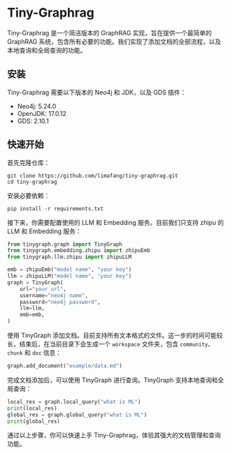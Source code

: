 # Tiny-Graphrag

Tiny-Graphrag 是一个简洁版本的 GraphRAG 实现，旨在提供一个最简单的 GraphRAG 系统，包含所有必要的功能。我们实现了添加文档的全部流程，以及本地查询和全局查询的功能。

## 安装

Tiny-Graphrag 需要以下版本的 Neo4j 和 JDK，以及 GDS 插件：

- Neo4j: 5.24.0
- OpenJDK: 17.0.12
- GDS: 2.10.1

## 快速开始

首先克隆仓库：

```shell
git clone https://github.com/limafang/tiny-graphrag.git
cd tiny-graphrag
```

安装必要依赖：

```shell
pip install -r requirements.txt
```

接下来，你需要配置使用的 LLM 和 Embedding 服务。目前我们只支持 zhipu 的 LLM 和 Embedding 服务：

```python
from tinygraph.graph import TinyGraph
from tinygraph.embedding.zhipu import zhipuEmb
from tinygraph.llm.zhipu import zhipuLLM

emb = zhipuEmb("model name", "your key")
llm = zhipuLLM("model name", "your key")
graph = TinyGraph(
    url="your url",
    username="neo4j name",
    password="neo4j password",
    llm=llm,
    emb=emb,
)
```

使用 TinyGraph 添加文档。目前支持所有文本格式的文件。这一步的时间可能较长，结束后，在当前目录下会生成一个 `workspace` 文件夹，包含 `community`、`chunk` 和 `doc` 信息：

```python
graph.add_document("example/data.md")
```

完成文档添加后，可以使用 TinyGraph 进行查询。TinyGraph 支持本地查询和全局查询：

```python
local_res = graph.local_query("what is ML")
print(local_res)
global_res = graph.global_query("what is ML")
print(global_res)
```

通过以上步骤，你可以快速上手 Tiny-Graphrag，体验其强大的文档管理和查询功能。